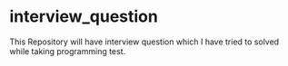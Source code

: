 # interview_question

This Repository will have interview question which I have tried to solved while taking programming test.
